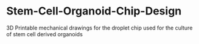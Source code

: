 # Stem-Cell-Organoid-Chip-Design
3D Printable mechanical drawings for the droplet chip used for the culture of stem cell derived organoids
